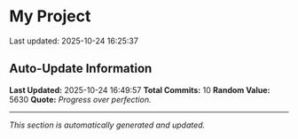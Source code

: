 # My Project


Last updated: 2025-10-24 16:25:37










## Auto-Update Information

**Last Updated:** 2025-10-24 16:49:57
**Total Commits:** 10
**Random Value:** 5630
**Quote:** _Progress over perfection._

---
_This section is automatically generated and updated._